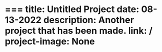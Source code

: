 === 
title: Untitled Project
date: 08-13-2022
description: Another project that has been made.
link: /
project-image: None
===